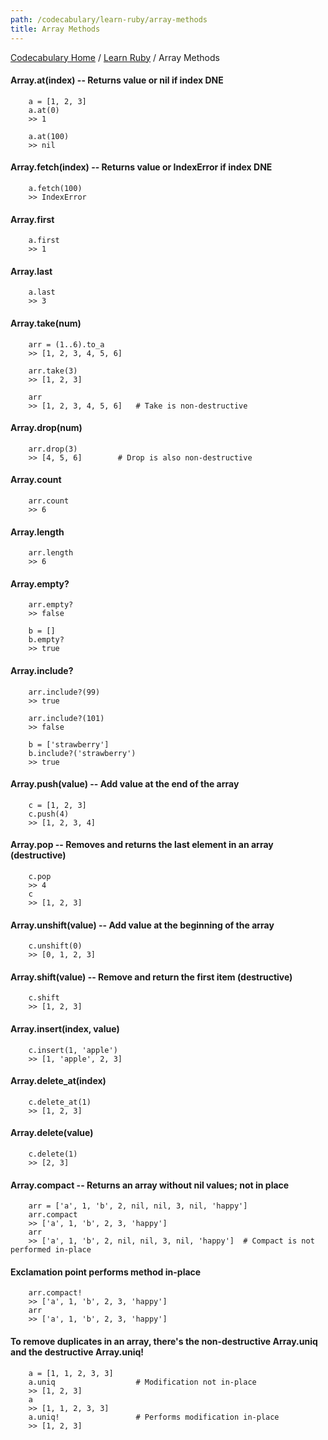 ```yaml
---
path: /codecabulary/learn-ruby/array-methods
title: Array Methods
---
```

[Codecabulary Home](/codecabulary) / [Learn Ruby](/codecabulary/learn-ruby) / Array Methods

<!-- ---title: Array Methods -->

#### Array.at(index) -- Returns value or nil if index DNE

		a = [1, 2, 3]
		a.at(0)
		>> 1
		
		a.at(100)
		>> nil
		
#### Array.fetch(index) -- Returns value or IndexError if index DNE

		a.fetch(100)
		>> IndexError
		
#### Array.first

		a.first
		>> 1
		
#### Array.last
		
		a.last
		>> 3
		
#### Array.take(num)

		arr = (1..6).to_a
		>> [1, 2, 3, 4, 5, 6]
		
		arr.take(3)
		>> [1, 2, 3]
		
		arr
		>> [1, 2, 3, 4, 5, 6]	# Take is non-destructive

#### Array.drop(num)

		arr.drop(3)
		>> [4, 5, 6] 		# Drop is also non-destructive
		
#### Array.count

		arr.count
		>> 6
		
#### Array.length

		arr.length
		>> 6
		
#### Array.empty?

		arr.empty?
		>> false
		
		b = []
		b.empty?
		>> true
		
#### Array.include?

		arr.include?(99)
		>> true
		
		arr.include?(101)
		>> false
		
		b = ['strawberry']
		b.include?('strawberry')
		>> true
		
#### Array.push(value) -- Add value at the end of the array

		c = [1, 2, 3]
		c.push(4)
		>> [1, 2, 3, 4]
		
#### Array.pop -- Removes and returns the last element in an array (destructive)

		c.pop
		>> 4
		c
		>> [1, 2, 3]
		
#### Array.unshift(value) -- Add value at the beginning of the array

		c.unshift(0)
		>> [0, 1, 2, 3]
		
#### Array.shift(value) -- Remove and return the first item (destructive)

		c.shift
		>> [1, 2, 3]
		
#### Array.insert(index, value)

		c.insert(1, 'apple')
		>> [1, 'apple', 2, 3]
		
#### Array.delete_at(index)

		c.delete_at(1)
		>> [1, 2, 3]
		
#### Array.delete(value)

		c.delete(1)
		>> [2, 3]
		
#### Array.compact -- Returns an array without nil values; not in place

		arr = ['a', 1, 'b', 2, nil, nil, 3, nil, 'happy']
		arr.compact
		>> ['a', 1, 'b', 2, 3, 'happy']
		arr
		>> ['a', 1, 'b', 2, nil, nil, 3, nil, 'happy'] 	# Compact is not performed in-place

#### Exclamation point performs method in-place

		arr.compact!
		>> ['a', 1, 'b', 2, 3, 'happy']
		arr
		>> ['a', 1, 'b', 2, 3, 'happy']
		
#### To remove duplicates in an array, there's the non-destructive Array.uniq and the destructive Array.uniq!

		a = [1, 1, 2, 3, 3]
		a.uniq					# Modification not in-place
		>> [1, 2, 3]
		a
		>> [1, 1, 2, 3, 3]
		a.uniq!					# Performs modification in-place
		>> [1, 2, 3]
